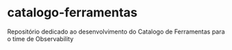 # catalogo-ferramentas
Repositório dedicado ao desenvolvimento do Catalogo de Ferramentas para o time de Observability
